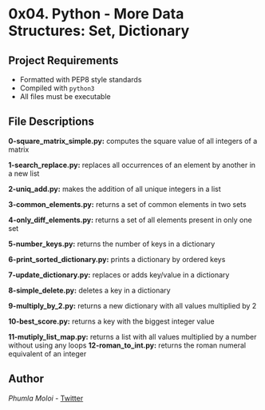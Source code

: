 # 0x04. Python - More Data Structures: Set, Dictionary
## Project Requirements
- Formatted with PEP8 style standards
- Compiled with `python3`
- All files must be executable

## File Descriptions
**0-square_matrix_simple.py:** computes the square value of all integers of a matrix

**1-search_replace.py:** replaces all occurrences of an element by another in a new list

**2-uniq_add.py:** makes the addition of all unique integers in a list

**3-common_elements.py:** returns a set of common elements in two sets

**4-only_diff_elements.py:** returns a set of all elements present in only one set

**5-number_keys.py:** returns the number of keys in a dictionary

**6-print_sorted_dictionary.py:** prints a dictionary by ordered keys

**7-update_dictionary.py:** replaces or adds key/value in a dictionary

**8-simple_delete.py:** deletes a key in a dictionary

**9-multiply_by_2.py:** returns a new dictionary with all values multiplied by 2

**10-best_score.py:** returns a key with the biggest integer value

**11-mutiply_list_map.py:** returns a list with all values multiplied by a number without using any loops
**12-roman_to_int.py:** returns the roman numeral equivalent of an integer
## Author
*Phumla Moloi* - [Twitter](http://twitter.com/u_Phumla)
